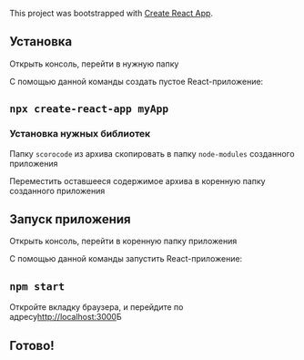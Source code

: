 This project was bootstrapped with [Create React App](https://github.com/facebook/create-react-app).

## Установка

Открыть консоль, перейти в нужную папку<br>

С помощью данной команды создать пустое React-приложение:

## `npx create-react-app myApp`

### Установка нужных библиотек

Папку `scorocode` из архива скопировать в папку `node-modules` созданного приложения<br>

Переместить оставшееся содержимое архива в коренную папку созданного приложения<br>

## Запуск приложения

Открыть консоль, перейти в коренную папку приложения<br>

С помощью данной команды запустить React-приложение:

## `npm start`

Откройте вкладку браузера, и перейдите по адресу[http://localhost:3000](http://localhost:3000)Б<br>

## Готово!